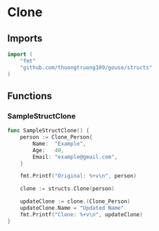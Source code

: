 # Clone

## Imports

```go
import (
	"fmt"
	"github.com/thuongtruong109/gouse/structs"
)
```
## Functions


### SampleStructClone

```go
func SampleStructClone() {
	person := Clone_Person{
		Name:  "Example",
		Age:   40,
		Email: "example@gmail.com",
	}

	fmt.Printf("Original: %+v\n", person)

	clone := structs.Clone(person)

	updateClone := clone.(Clone_Person)
	updateClone.Name = "Updated Name"
	fmt.Printf("Clone: %+v\n", updateClone)
}
```
